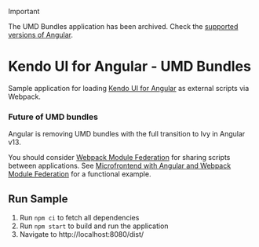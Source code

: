 > [!IMPORTANT]  
> The UMD Bundles application has been archived. Check the [supported versions of Angular](https://www.telerik.com/kendo-angular-ui-develop/components/installation/requirements/#toc-angular).

# Kendo UI for Angular - UMD Bundles
Sample application for loading [Kendo UI for Angular](https://github.com/telerik/kendo-angular) as external scripts via Webpack.

### Future of UMD bundles
Angular is removing UMD bundles with the full transition to Ivy in Angular v13.

You should consider [Webpack Module Federation](https://webpack.js.org/concepts/module-federation/) for sharing scripts between applications.
See [Microfrontend with Angular and Webpack Module Federation](https://www.steffendielmann.com/2021/05/07/microfrontend-with-angular-and-webpack-module-federation/) for a functional example.

## Run Sample

1. Run `npm ci` to fetch all dependencies
1. Run `npm start` to build and run the application
1. Navigate to http://localhost:8080/dist/

